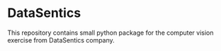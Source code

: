 # DataSentics
This repository contains small python package for the computer vision exercise from DataSentics company.
